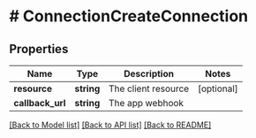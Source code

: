 # # ConnectionCreateConnection

## Properties

Name | Type | Description | Notes
------------ | ------------- | ------------- | -------------
**resource** | **string** | The client resource | [optional] 
**callback_url** | **string** | The app webhook | 

[[Back to Model list]](../../README.md#documentation-for-models) [[Back to API list]](../../README.md#documentation-for-api-endpoints) [[Back to README]](../../README.md)


